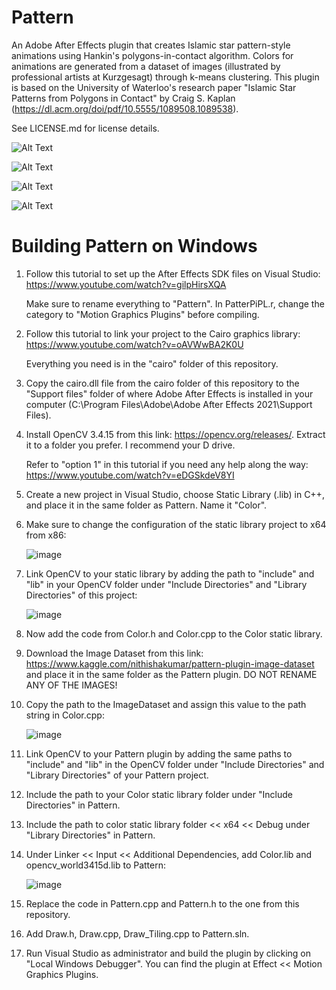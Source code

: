 # Pattern 
An Adobe After Effects plugin that creates Islamic star pattern-style animations using Hankin's polygons-in-contact algorithm. Colors for animations are generated from 
a dataset of images (illustrated by professional artists at Kurzgesagt) through k-means clustering. This plugin is based on the University of Waterloo's research paper "Islamic Star Patterns from Polygons in Contact" by Craig S. Kaplan (https://dl.acm.org/doi/pdf/10.5555/1089508.1089538).

See LICENSE.md for license details.

![Alt Text](https://github.com/nithishakumar/Pattern-After-Effects-Plugin/blob/main/animations/animation%201.gif)

![Alt Text](https://github.com/nithishakumar/Pattern-After-Effects-Plugin/blob/main/animations/animation%208.gif)

![Alt Text](https://github.com/nithishakumar/Pattern-After-Effects-Plugin/blob/main/animations/animation%202.gif)

![Alt Text](https://github.com/nithishakumar/Pattern-After-Effects-Plugin/blob/main/animations/animation%203.gif)

# Building Pattern on Windows

1. Follow this tutorial to set up the After Effects SDK files on Visual Studio: https://www.youtube.com/watch?v=gilpHirsXQA 
   
   Make sure to rename everything to "Pattern". In PatterPiPL.r, change the category to "Motion Graphics Plugins" before compiling.
2. Follow this tutorial to link your project to the Cairo graphics library: https://www.youtube.com/watch?v=oAVWwBA2K0U
   
   Everything you need is in the "cairo" folder of this repository. 
3. Copy the cairo.dll file from the cairo folder of this repository to the "Support files" folder of where Adobe After Effects is installed in your computer 
   (C:\Program Files\Adobe\Adobe After Effects 2021\Support Files).
4. Install OpenCV 3.4.15 from this link: https://opencv.org/releases/. Extract it to a folder you prefer. I recommend your D drive.                                
   
   Refer to "option 1" in this tutorial if you need any help along the way: https://www.youtube.com/watch?v=eDGSkdeV8YI
5. Create a new project in Visual Studio, choose Static Library (.lib) in C++, and place it in the same folder as Pattern. Name it "Color".
6. Make sure to change the configuration of the static library project to x64 from x86:
   
   ![image](https://user-images.githubusercontent.com/73742037/131928290-43f029dd-4664-464e-a667-45537e956981.png)
   
7. Link OpenCV to your static library by adding the path to "include" and "lib" in your OpenCV folder under "Include Directories" and "Library Directories" of this project:
  
   ![image](https://user-images.githubusercontent.com/73742037/131928183-cc8f2460-4463-458e-a5b2-896720664aef.png)
   
8. Now add the code from Color.h and Color.cpp to the Color static library.
9. Download the Image Dataset from this link: https://www.kaggle.com/nithishakumar/pattern-plugin-image-dataset and place it in the same folder as the Pattern plugin. DO NOT RENAME ANY OF THE IMAGES!
10. Copy the path to the ImageDataset and assign this value to the path string in Color.cpp:
 
    ![image](https://user-images.githubusercontent.com/73742037/131933620-cf4940bb-1aa9-4012-a6ce-3ce73d4d92a7.png)

11. Link OpenCV to your Pattern plugin by adding the same paths to "include" and "lib" in the OpenCV folder under "Include Directories" and "Library Directories" of your Pattern project.
12. Include the path to your Color static library folder under "Include Directories" in Pattern.
13. Include the path to color static library folder << x64 << Debug under "Library Directories" in Pattern.
14. Under Linker << Input << Additional Dependencies, add Color.lib and opencv_world3415d.lib to Pattern:

    ![image](https://user-images.githubusercontent.com/73742037/131928785-24106084-5601-4038-884b-53f7e1b44c41.png)
    
15. Replace the code in Pattern.cpp and Pattern.h to the one from this repository.
16. Add Draw.h, Draw.cpp, Draw_Tiling.cpp to Pattern.sln.
17. Run Visual Studio as administrator and build the plugin by clicking on "Local Windows Debugger". You can find the plugin at Effect << Motion Graphics Plugins.
